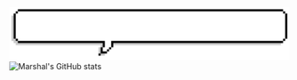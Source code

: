 ![image](https://github.com/Marshal-Yuan/Marshal-Yuan/blob/main/pixel-speech-bubble%20(1).gif)
![Marshal's GitHub stats](https://github-readme-stats.vercel.app/api?username=Marshal-Yuan&show_icons=true&theme=radical)
